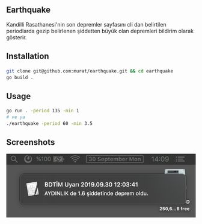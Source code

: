 ## Earthquake

Kandilli Rasathanesi'nin son depremler sayfasını cli dan belirtilen periodlarda gezip belirlenen şiddetten büyük olan depremleri bildirim olarak gösterir.

## Installation

```bash
git clone git@github.com:murat/earthquake.git && cd earthquake
go build .
```

## Usage

```bash
go run . -period 135 -min 1
# ve ya
./earthquake -period 60 -min 3.5
```

## Screenshots

![macos](./assets/notification.png)
